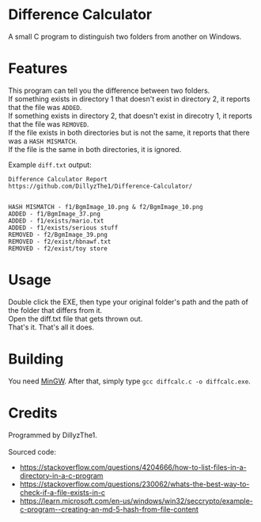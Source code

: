 # Difference Calculator
A small C program to distinguish two folders from another on Windows.

# Features
This program can tell you the difference between two folders.<br>
If something exists in directory 1 that doesn't exist in directory 2, it reports that the file was `ADDED`.<br>
If something exists in directory 2, that doesn't exist in direcotry 1, it reports that the file was `REMOVED`.<br>
If the file exists in both directories but is not the same, it reports that there was a `HASH MISMATCH`.<br>
If the file is the same in both directories, it is ignored.

Example `diff.txt` output:
```
Difference Calculator Report
https://github.com/DillyzThe1/Difference-Calculator/


HASH MISMATCH - f1/BgmImage_10.png & f2/BgmImage_10.png
ADDED - f1/BgmImage_37.png
ADDED - f1/exists/mario.txt
ADDED - f1/exists/serious stuff
REMOVED - f2/BgmImage_39.png
REMOVED - f2/exist/hbnawf.txt
REMOVED - f2/exist/toy store
```

# Usage
Double click the EXE, then type your original folder's path and the path of the folder that differs from it.<br>
Open the diff.txt file that gets thrown out.<br>
That's it. That's all it does.

# Building
You need [MinGW](https://sourceforge.net/projects/mingw/).<nr>
After that, simply type `gcc diffcalc.c -o diffcalc.exe`.

# Credits
Programmed by DillyzThe1.<br>
<br>
Sourced code:
- https://stackoverflow.com/questions/4204666/how-to-list-files-in-a-directory-in-a-c-program
- https://stackoverflow.com/questions/230062/whats-the-best-way-to-check-if-a-file-exists-in-c
- https://learn.microsoft.com/en-us/windows/win32/seccrypto/example-c-program--creating-an-md-5-hash-from-file-content
